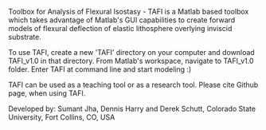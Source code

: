 Toolbox for Analysis of Flexural Isostasy - TAFI is a Matlab based toolbox which takes advantage of Matlab's GUI capabilities to 
create forward models of flexural deflection of elastic lithosphere overlying inviscid substrate. 

To use TAFI, create a new 'TAFI' directory on your computer and download TAFI_v1.0 in that directory. 
From Matlab's workspace, navigate to TAFI_v1.0 folder.
Enter TAFI at command line and start modeling :)

TAFI can be used as a teaching tool or as a research tool. Please cite Github page, when using TAFI.

Developed by: Sumant Jha, Dennis Harry and Derek Schutt, Colorado State University, Fort Collins, CO, USA
